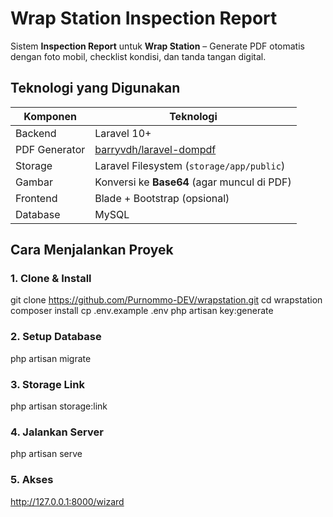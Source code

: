 # Wrap Station Inspection Report
Sistem **Inspection Report** untuk **Wrap Station** – Generate PDF otomatis dengan foto mobil, checklist kondisi, dan tanda tangan digital.

## Teknologi yang Digunakan
| Komponen | Teknologi |
|--------|----------|
| Backend | Laravel 10+ |
| PDF Generator | [barryvdh/laravel-dompdf](https://github.com/barryvdh/laravel-dompdf) |
| Storage | Laravel Filesystem (`storage/app/public`) |
| Gambar | Konversi ke **Base64** (agar muncul di PDF) |
| Frontend | Blade + Bootstrap (opsional) |
| Database | MySQL |

## Cara Menjalankan Proyek

### 1. Clone & Install
git clone https://github.com/Purnommo-DEV/wrapstation.git
cd wrapstation
composer install
cp .env.example .env
php artisan key:generate

### 2. Setup Database
php artisan migrate

### 3. Storage Link
php artisan storage:link

### 4. Jalankan Server
php artisan serve

### 5. Akses
http://127.0.0.1:8000/wizard